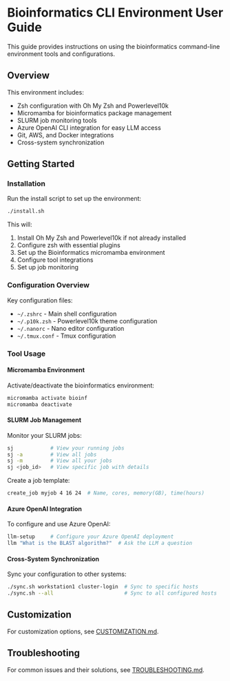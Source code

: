 # Bioinformatics CLI Environment User Guide

This guide provides instructions on using the bioinformatics command-line environment tools and configurations.

## Overview

This environment includes:
- Zsh configuration with Oh My Zsh and Powerlevel10k
- Micromamba for bioinformatics package management
- SLURM job monitoring tools
- Azure OpenAI CLI integration for easy LLM access
- Git, AWS, and Docker integrations
- Cross-system synchronization

## Getting Started

### Installation

Run the install script to set up the environment:

```bash
./install.sh
```

This will:
1. Install Oh My Zsh and Powerlevel10k if not already installed
2. Configure zsh with essential plugins
3. Set up the Bioinformatics micromamba environment
4. Configure tool integrations
5. Set up job monitoring

### Configuration Overview

Key configuration files:
- `~/.zshrc` - Main shell configuration
- `~/.p10k.zsh` - Powerlevel10k theme configuration
- `~/.nanorc` - Nano editor configuration
- `~/.tmux.conf` - Tmux configuration

### Tool Usage

#### Micromamba Environment

Activate/deactivate the bioinformatics environment:

```bash
micromamba activate bioinf
micromamba deactivate
```

#### SLURM Job Management

Monitor your SLURM jobs:

```bash
sj            # View your running jobs
sj -a         # View all jobs
sj -m         # View all your jobs
sj <job_id>   # View specific job with details
```

Create a job template:

```bash
create_job myjob 4 16 24  # Name, cores, memory(GB), time(hours)
```

#### Azure OpenAI Integration

To configure and use Azure OpenAI:

```bash
llm-setup     # Configure your Azure OpenAI deployment 
llm "What is the BLAST algorithm?"  # Ask the LLM a question
```

#### Cross-System Synchronization

Sync your configuration to other systems:

```bash
./sync.sh workstation1 cluster-login  # Sync to specific hosts
./sync.sh --all                       # Sync to all configured hosts
```

## Customization

For customization options, see [CUSTOMIZATION.md](CUSTOMIZATION.md).

## Troubleshooting

For common issues and their solutions, see [TROUBLESHOOTING.md](TROUBLESHOOTING.md).